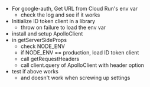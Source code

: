 - For google-auth, Get URL from Cloud Run's env var
  - check the log and see if it works
- Initialize ID token client in a library
  - throw on failure to load the env var
- install and setup ApolloClient
- in getServerSideProps
  - check NODE_ENV
  - if NODE_ENV == production, load ID token client
  - call getRequestHeaders
  - call client.query of ApolloClient with header option
- test if above works
  - and doesn't work when screwing up settings
